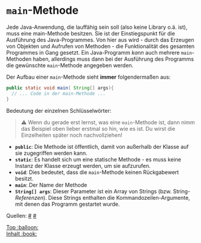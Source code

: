 # `main`-Methode<!-- omit in toc -->

Jede Java-Anwendung, die lauffähig sein soll (also keine Library o.ä. ist), muss eine main-Methode besitzen. Sie ist der Einstiegspunkt für die Ausführung des Java-Programmes. Von hier aus wird - durch das Erzeugen von Objekten und Aufrufen von Methoden - die Funktionalität des gesamten Programmes in Gang gesetzt. Ein Java-Programm _kann_ auch mehrere `main`-Methoden haben, allerdings muss dann bei der Ausführung des Programms die gewünschte `main`-Methode angegeben werden.


Der Aufbau einer `main`-Methode sieht **immer** folgendermaßen aus:

```java
public static void main( String[] args){
  // ... Code in der main-Methode ...
}
```

Bedeutung der einzelnen Schlüsselwörter:

> :warning: Wenn du gerade erst lernst, was eine `main`-Methode ist, dann nimm das Beispiel oben lieber erstmal so hin, wie es ist. Du wirst die Einzelheiten später noch nachvollziehen!

-  **`public`**: Die Methode ist öffentlich, damit von außerhalb der Klasse auf sie zugegriffen werden kann.
-  **`static`**: Es handelt sich um eine statische Methode - es muss keine Instanz der Klasse erzeugt werden, um sie aufzurufen.
- **`void`**: Dies bedeutet, dass die `main`-Methode keinen Rückgabewert besitzt.
- **`main`**: Der Name der Methode
- **`String[] args`**: Dieser Parameter ist ein Array von Strings (bzw. String-_Referenzen_). Diese Strings enthalten die Kommandozeilen-Argumente, mit denen das Programm gestartet wurde.

Quellen:
[#](https://javabeginners.de/Grundlagen/main.php)
[#](http://www.gailer-net.de/tutorials/java3/Notes/chap49B/ch49B_9.html)


<!-- Dieses HTML-Snippet sollte am Ende jeder Seite stehen! -->
<div class="top-link">
    <a href="#" title="Zum Anfang scrollen!">Top :balloon:</a>
    <br/>
    <a href="https://dh-cologne.github.io/java-wegweiser#inhalt-book" title="Zurück zur Übersicht!">Inhalt :book:</a>
</div>
